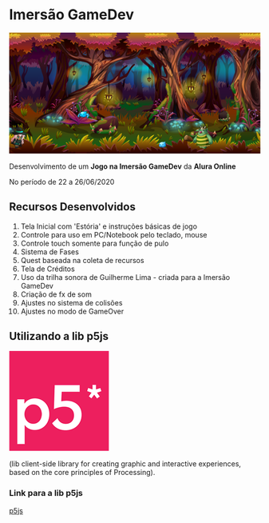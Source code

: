 # Imersão GameDev

![jogo-da-hipsta](https://github.com/edsonmaia/imersao-gamedev/blob/master/imagens/imersao-gamedev-aula03.png)

Desenvolvimento de um **Jogo na Imersão GameDev** da **Alura Online**

No período de 22 a 26/06/2020

## Recursos Desenvolvidos
1. Tela Inicial com 'Estória' e instruções básicas de jogo
2. Controle para uso em PC/Notebook pelo teclado, mouse
3. Controle touch somente para função de pulo
4. Sistema de Fases
5. Quest baseada na coleta de recursos
6. Tela de Créditos
7. Uso da trilha sonora de Guilherme Lima - criada para a Imersão GameDev
8. Criação de fx de som
9. Ajustes no sistema de colisões
10. Ajustes no modo de GameOver

## Utilizando a lib p5js

![lib-p5](https://github.com/edsonmaia/imersao-gamedev/blob/master/imagens/p5js.png)

(lib client-side library for creating graphic and interactive experiences, based on the core principles of Processing).

### Link para a lib p5js
[p5js](https://p5js.org>)

